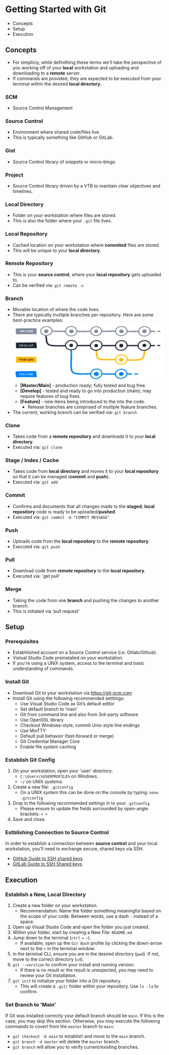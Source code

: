 # Getting Started with Git

- Concepts
- Setup
- Execution

## Concepts

- For simpliciy, while definithing these terms we'll take the perspective of you working off of your **local** workstation and uploading and downloading to a **remote** server.
- If commands are provided, they are expected to be executed from your terminal within the desired **local directory**.

### SCM

- Source Control Management

### Source Control

- Environment where shared code/files live.
- This is typically something like GitHub or GitLab.

### Gist

- Source Control library of snippets or micro-blogs.

### Project

- Source Control library driven by a VTB to maintain clear objectives and timelines.

### Local Directory

- Folder on your workstation where files are stored.
- This is also the folder where your `.git` file lives.

### Local Repository

- Cached location on your workstation where **commited** files are stored.
- This will be unique to your **local directory**.

### Remote Repository

- This is your **source control**, where your **local repository** gets uploaded to.
- Can be verified via: `git remote -v`

### Branch

- Movable location of where the code lives.
- There are typically multiple branches per repository. Here are some best-practice examples:
![branches](branches.png)
  - **[Master/Main]** - production ready; fully tested and bug free.
  - **[Develop]** - tested and ready to go into production (main); may require features of bug fixes.
  - **[Feature]** - new items being introduced to the into the code.
    - Release branches are comprised of multiple feature branches.
- The current, working branch can be verified via: `git branch`

### Clone

- Takes code from a **remote repository** and downloads it to your **local directory**.
- Executed via: `git clone`

### Stage / Index / Cache

- Takes code from  **local directory** and moves it to your **local repository** so that it can be managed (**commit** and **push**).
- Executed via: `git add`

### Commit

- Confirms and documents that all changes made to the **staged**, **local repository** code is ready to be uploaded/**pushed**.
- Executed via: `git commit -m "COMMIT MESSAGE"`

### Push

- Uploads code from the **local repository** to the **remote repository**.
- Executed via: `git push`
  
### Pull

- Download code from **remote repository** to the **local repository**.
- Executed via: 'get pull'
  
### Merge

- Taking the code from one **branch** and pushing the changes to another branch.
- This is initiated via ‘pull request’

## Setup

### Prerequisites

- Estabhlished account on a Source Control service (i.e. Gitlab/Github).
- Vistual Studio Code preinstalled on your workstation.
- If you're using a UNIX system, access to the terminal and basic understanding of commands.

### Install Git

- Download Git to your workstation via <https://git-scm.com>
- Install Git using the following recommended setttings:
  - Use Visual Studio Code as Git’s default editor
  - Set default branch to ‘main’
  - Git from command line and also from 3rd-party software
  - Use OpenSSL library
  - Checkout Windows-style, commit Unix-style line endings
  - Use MinTTY
  - Default pull behavior (fast-forward or merge)
  - Git Credential Manager Core
  - Enable file system caching

### Establish Git Config

1. On your workstation, open your 'user' directory:
    - `C:\Users\%USERPROFILE%` on Windows.
    - `~/` on UNIX systems.
2. Create a new file: `.gitconfig`
    - On a UNIX system this can be done on the console by typing: `nano .gitconfig`
3. Drop in the following recommended settings in to your `.gitconfig`
    - Please ensure to update the fields surrounded by open-angle brackets: `< >`
4. Save and close.

### Estblishing Connection to Source Control

In order to establish a connection between **source control** and your local workstation, you'll need to exchange secure, shared keys via SSH.

- [GitHub Guide to SSH shared keys](https://docs.github.com/en/authentication/connecting-to-github-with-ssh/generating-a-new-ssh-key-and-adding-it-to-the-ssh-agent)
- [GitLab Guide to SSH Shared keys](google.com)

## Execution

### Establish a New, Local Directory

1. Create a new folder on your workstation.
    - Recommendation: Name the folder something meaningful based on the scope of your code. Between words, use a dash `-` instead of a space.
2. Open up Visual Studio Code and open the folder you just created.
3. Within your folder, start by creating a New File: `README.md`
4. Jump down to the terminal (`ctrl` + `~`).
    - If available, open up the `Git Bash` profile by clicking the down-arrow next to the `+` in the terminal window.
5. In the terminal CLI, ensure you are in the desired directory (`pwd`). If not, move to the correct directory (`cd`).
6. `git --verstion` to confirm your install and running version.
    - If there is no result or the result is unexpected, you may need to review your Git installation.
7. `git init` to initialize your folder into a Git repository.
    - This will create a `.git/` folder within your repository. Use `ls -la` to confirm.

### Set Branch to 'Main'

If Git was installed correctly your default branch should be `main`. If this is the case, you may skip this section. Otherwise, you may execute the following commands to covert from the `master` branch to `main`:

- `git checkout -b main` to establish and move to the `main` branch.
- `git branch -d master` will delete the `master` branch.
- `git branch` will allow you to verify current/existing branches.
